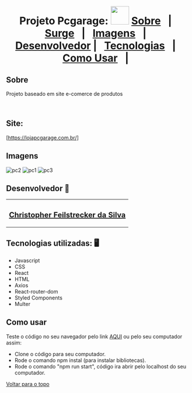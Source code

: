 
<h1 align="center" id="top">Projeto Pcgarage: <img src="https://encrypted-tbn0.gstatic.com/images?q=tbn:ANd9GcRvk4BlWIeaN5k0aL-4XNShU07q_YUJj6allV8_Xa31HIytUd7Vis_gzTitsniVIoqqWUs&usqp=CAU" width="50></h1>

<p align="center">
  <a href="#sobre">Sobre</a> &#xa0; | &#xa0; 
  <a href="#surge">Surge</a> &#xa0; | &#xa0;
  <a href="#imagens">Imagens</a> &#xa0; | &#xa0;
  <a href="#desenvolvedor">Desenvolvedor</a> | &#xa0;
<a href="#tecnologias">Tecnologias</a> &#xa0; | &#xa0;
<a href="#comousar">Como Usar</a> &#xa0; | &#xa0;

</p>
<h2 id="sobre"> Sobre </h2>

Projeto baseado em site e-comerce de produtos

<br />


<h2 id="surge"> Site: </h2>

[https://lojapcgarage.com.br/]


<h2 id="imagens"> Imagens </h2>

![pc2](https://user-images.githubusercontent.com/87909626/186905658-b37d3900-ed40-49c2-bc8e-f06df72551ae.jpg)
![pc1](https://user-images.githubusercontent.com/87909626/186905660-dde77e97-7ad2-4599-9a84-525a9e7e1755.jpg)
![pc3](https://user-images.githubusercontent.com/87909626/186905667-be1dd8dc-1295-48e7-9b44-13dfe86842a5.jpg)



<h2 id="desenvolvedor"> Desenvolvedor 🤖 </h2>

<table>
  <tr>
  <td align="center"><a href="https://github.com/ChristpherFeilstrecker">
   <sub><h2> Christopher Feilstrecker da Silva</h2> </sub> 
       
</table>


<h2 id="tecnologias"> Tecnologias utilizadas: 🖥️ </h2>

- Javascript
- CSS
- React
- HTML
- Axios
- React-router-dom
- Styled Components
- Multer

<h2 id="comousar"> Como usar </h2>

Teste o código no seu navegador pelo link <a href="#surge">AQUI</a> ou pelo seu computador assim:
- Clone o código para seu computador.
- Rode o comando npm instal (para instalar bibliotecas).
- Rode o comando "npm run start", código ira abrir pelo localhost do seu computador.


<a href="#top">Voltar para o topo</a>
